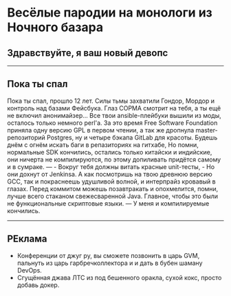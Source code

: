# Весёлые пародии на монологи из Ночного базара
## Здравствуйте, я ваш новый девопс

---

## Пока ты спал
Пока ты спал, прошло 12 лет. Силы тьмы захватили Гондор, Мордор и контроль над базами Фейсбука. Глаз СОРМА смотрит на тебя, а ты ещё не включил анонимайзер...
Все твои ansible-плейбуки вышили из моды, осталось только немного perl'а. За это время Free Software Foundation приняла одну версию GPL в первом чтении, а так же дропнула master-репозиторий Postgres, ну и четыре бэкапа GitLab для красоты.
Будешь днём с огнём искать баги в репазиториях на гитхабе, Но помни, нормальные SDK кончились, остались только китайски и индийские, они ничерта не компилируются, по этому допиливать придётся самому и в сумраке.
— - Вокруг тебя должны витать красные unit-тесты, - Но они дохнут от Jenkinsa.
А как посмотришь на твою древнюю версию GCC, так и покраснеешь удушливой волной, и интерпрайз кровавый в глазах.
Перед коммитом можешь позавтракать и опохмелится, помни, лучше всего стаканом свежесваренной Java. Главное, чтобы это были не функциональные скриптовые языки.
— У меня и компилируемые кончились.

---
## РЕклама
- Конференции от джуг ру, вы сможете позвонить в царь GVM, пальнуть из царь гарбречколлектора и и дать в бубен шаману DevOps.
- Сгущённая джава ЛТС из под бешенного оракла, сухой кокс, просто добавь докер.